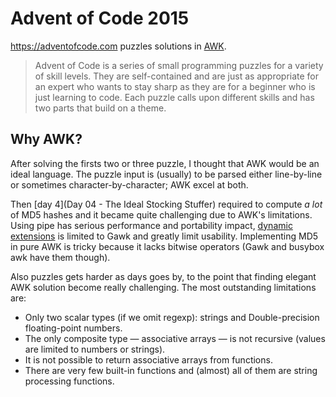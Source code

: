 # Advent of Code 2015

https://adventofcode.com puzzles solutions in [AWK][].

> Advent of Code is a series of small programming puzzles for a variety of
> skill levels. They are self-contained and are just as appropriate for an
> expert who wants to stay sharp as they are for a beginner who is just
> learning to code. Each puzzle calls upon different skills and has two parts
> that build on a theme.

## Why AWK?

After solving the firsts two or three puzzle, I thought that AWK would be an
ideal language. The puzzle input is (usually) to be parsed either line-by-line
or sometimes character-by-character; AWK excel at both.

Then [day 4](Day 04 - The Ideal Stocking Stuffer) required to compute *a lot*
of MD5 hashes and it became quite challenging due to AWK's limitations. Using
pipe has serious performance and portability impact, [dynamic extensions][] is
limited to Gawk and greatly limit usability. Implementing MD5 in pure AWK is
tricky because it lacks bitwise operators (Gawk and busybox awk have them
though).

Also puzzles gets harder as days goes by, to the point that finding elegant AWK
solution become really challenging. The most outstanding limitations are:

- Only two scalar types (if we omit regexp): strings and Double-precision
  floating-point numbers.
- The only composite type — associative arrays — is not recursive (values are
  limited to numbers or strings).
- It is not possible to return associative arrays from functions.
- There are very few built-in functions and (almost) all of them are string
  processing functions.

[AWK]: https://en.wikipedia.org/wiki/AWK
[dynamic extensions]: https://www.gnu.org/software/gawk/manual/html_node/Dynamic-Extensions.html
